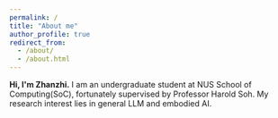 ```yaml
---
permalink: /
title: "About me"
author_profile: true
redirect_from: 
  - /about/
  - /about.html
---
```

**Hi, I'm Zhanzhi.** I am an undergraduate student at NUS School of Computing(SoC), fortunately supervised by Professor Harold Soh. My research interest lies in general LLM and embodied AI.
